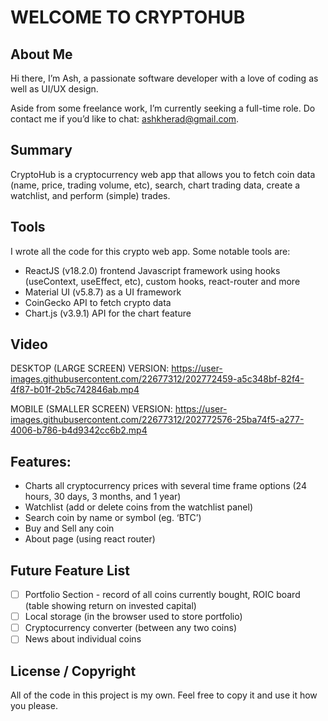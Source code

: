 # WELCOME TO CRYPTOHUB

## About Me
Hi there, I’m Ash, a passionate software developer with a love of coding as well as UI/UX design.  

Aside from some freelance work, I’m currently seeking a full-time role.  Do contact me if you’d like to chat: ashkherad@gmail.com.

## Summary
CryptoHub is a cryptocurrency web app that allows you to fetch coin data (name, price, trading volume, etc), search, chart trading data, create a watchlist, and perform (simple) trades.  

## Tools
I wrote all the code for this crypto web app. Some notable tools are:

-	ReactJS (v18.2.0) frontend Javascript framework using hooks (useContext, useEffect, etc), custom hooks, react-router and more
-	Material UI (v5.8.7) as a UI framework
-	CoinGecko API to fetch crypto data
-	Chart.js (v3.9.1) API for the chart feature

## Video
DESKTOP (LARGE SCREEN) VERSION:
https://user-images.githubusercontent.com/22677312/202772459-a5c348bf-82f4-4f87-b01f-2b5c742846ab.mp4

MOBILE (SMALLER SCREEN) VERSION:
https://user-images.githubusercontent.com/22677312/202772576-25ba74f5-a277-4006-b786-b4d9342cc6b2.mp4

## Features:
-	Charts all cryptocurrency prices with several time frame options (24 hours, 30 days, 3 months, and 1 year)
-	Watchlist (add or delete coins from the watchlist panel)
-	Search coin by name or symbol (eg. ‘BTC’) 
-	Buy and Sell any coin
-	About page (using react router)

## Future Feature List
- [ ] Portfolio Section - record of all coins currently bought, ROIC board (table showing return on invested capital)
- [ ] Local storage (in the browser used to store portfolio)
- [ ] Cryptocurrency converter (between any two coins)
- [ ] News about individual coins

## License / Copyright
All of the code in this project is my own.  Feel free to copy it and use it how you please.

